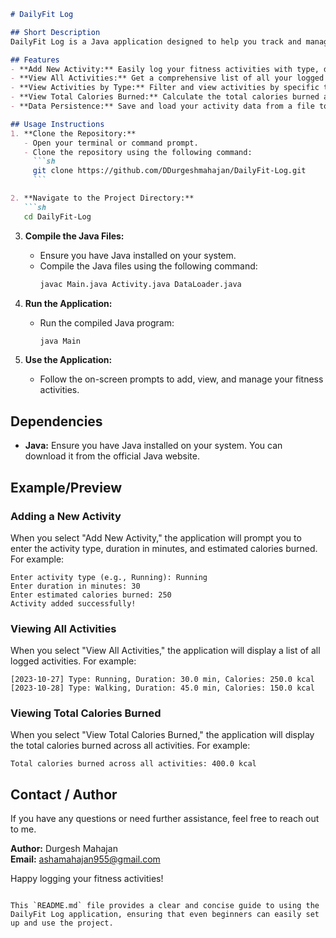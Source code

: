 ```markdown
# DailyFit Log

## Short Description
DailyFit Log is a Java application designed to help you track and manage your daily fitness activities. Whether you're a fitness enthusiast or just starting your health journey, this tool allows you to log your exercises, view your progress, and get insights into your calorie burning.

## Features
- **Add New Activity:** Easily log your fitness activities with type, duration, and estimated calories burned.
- **View All Activities:** Get a comprehensive list of all your logged activities.
- **View Activities by Type:** Filter and view activities by specific types (e.g., Running, Walking).
- **View Total Calories Burned:** Calculate the total calories burned across all activities.
- **Data Persistence:** Save and load your activity data from a file to ensure your records are always up-to-date.

## Usage Instructions
1. **Clone the Repository:**
   - Open your terminal or command prompt.
   - Clone the repository using the following command:
     ```sh
     git clone https://github.com/DDurgeshmahajan/DailyFit-Log.git
     ```

2. **Navigate to the Project Directory:**
   ```sh
   cd DailyFit-Log
   ```

3. **Compile the Java Files:**
   - Ensure you have Java installed on your system.
   - Compile the Java files using the following command:
     ```sh
     javac Main.java Activity.java DataLoader.java
     ```

4. **Run the Application:**
   - Run the compiled Java program:
     ```sh
     java Main
     ```

5. **Use the Application:**
   - Follow the on-screen prompts to add, view, and manage your fitness activities.

## Dependencies
- **Java:** Ensure you have Java installed on your system. You can download it from the official Java website.

## Example/Preview
### Adding a New Activity
When you select "Add New Activity," the application will prompt you to enter the activity type, duration in minutes, and estimated calories burned. For example:
```
Enter activity type (e.g., Running): Running
Enter duration in minutes: 30
Enter estimated calories burned: 250
Activity added successfully!
```

### Viewing All Activities
When you select "View All Activities," the application will display a list of all logged activities. For example:
```
[2023-10-27] Type: Running, Duration: 30.0 min, Calories: 250.0 kcal
[2023-10-28] Type: Walking, Duration: 45.0 min, Calories: 150.0 kcal
```

### Viewing Total Calories Burned
When you select "View Total Calories Burned," the application will display the total calories burned across all activities. For example:
```
Total calories burned across all activities: 400.0 kcal
```

## Contact / Author
If you have any questions or need further assistance, feel free to reach out to me.

**Author:** Durgesh Mahajan  
**Email:** ashamahajan955@gmail.com

Happy logging your fitness activities!
```

This `README.md` file provides a clear and concise guide to using the DailyFit Log application, ensuring that even beginners can easily set up and use the project.